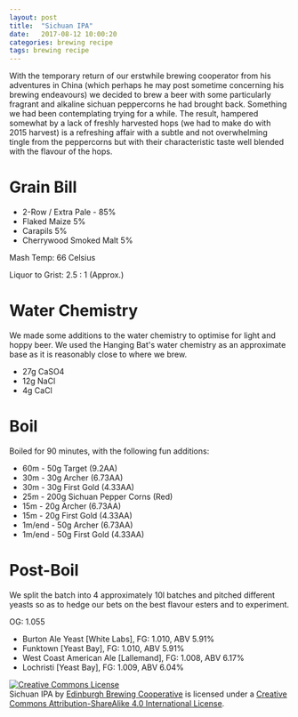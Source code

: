 ```yaml
---
layout: post
title:  "Sichuan IPA"
date:   2017-08-12 10:00:20
categories: brewing recipe
tags: brewing recipe
---
```


With the temporary return of our erstwhile brewing cooperator from his adventures in China (which perhaps he may post sometime concerning his brewing endeavours) we decided to brew a beer with some particularly fragrant and alkaline sichuan peppercorns he had brought back. Something we had been contemplating trying for a while. The result, hampered somewhat by a lack of freshly harvested hops (we had to make do with 2015 harvest) is a refreshing affair with a subtle and not overwhelming tingle from the peppercorns but with their characteristic taste well blended with the flavour of the hops.

Grain Bill
==========

- 2-Row / Extra Pale - 85%
- Flaked Maize 5%
- Carapils 5%
- Cherrywood Smoked Malt 5%

Mash Temp: 66 Celsius

Liquor to Grist: 2.5 : 1 (Approx.)

Water Chemistry
===============

We made some additions to the water chemistry to optimise for light and hoppy beer. We used the Hanging Bat's water chemistry as an approximate base as it is reasonably close to where we brew.

- 27g CaSO4
- 12g NaCl
- 4g CaCl

Boil
====

Boiled for 90 minutes, with the following fun additions:

- 60m - 50g Target (9.2AA)
- 30m - 30g Archer (6.73AA)
- 30m - 30g First Gold (4.33AA)
- 25m - 200g Sichuan Pepper Corns (Red)
- 15m - 20g Archer (6.73AA)
- 15m - 20g First Gold (4.33AA)
- 1m/end - 50g Archer (6.73AA)
- 1m/end - 50g First Gold (4.33AA)

Post-Boil
=========

We split the batch into 4 approximately 10l batches and pitched different yeasts so as to hedge our bets on the best flavour esters and to experiment.

OG: 1.055

- Burton Ale Yeast [White Labs], FG: 1.010, ABV 5.91%
- Funktown [Yeast Bay], FG: 1.010, ABV 5.91%
- West Coast American Ale [Lallemand], FG: 1.008, ABV 6.17%
- Lochristi [Yeast Bay], FG: 1.009, ABV 6.04%


<a rel="license" href="http://creativecommons.org/licenses/by-sa/4.0/"><img alt="Creative Commons License" style="border-width:0" src="https://i.creativecommons.org/l/by-sa/4.0/88x31.png" /></a><br /><span xmlns:dct="http://purl.org/dc/terms/" href="http://purl.org/dc/dcmitype/Text" property="dct:title" rel="dct:type">Sichuan IPA</span> by <a xmlns:cc="http://creativecommons.org/ns#" href="https://edinburgh-brewing-cooperative.github.io" property="cc:attributionName" rel="cc:attributionURL">Edinburgh Brewing Cooperative</a> is licensed under a <a rel="license" href="http://creativecommons.org/licenses/by-sa/4.0/">Creative Commons Attribution-ShareAlike 4.0 International License</a>.
